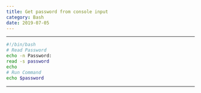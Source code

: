 ```yaml
---
title: Get password from console input
category: Bash
date: 2019-07-05
---
```


-----

```bash
#!/bin/bash
# Read Password
echo -n Password: 
read -s password
echo
# Run Command
echo $password
```

-----